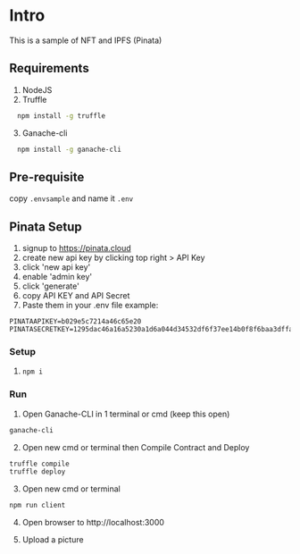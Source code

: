 # Intro
This is a sample of NFT and IPFS (Pinata)

## Requirements
1. NodeJS
2. Truffle 
```sh 
  npm install -g truffle 
```
3. Ganache-cli 
```sh 
  npm install -g ganache-cli 
```

## Pre-requisite
copy `.envsample` and name it `.env`

## Pinata Setup
1. signup to https://pinata.cloud
2. create new api key by clicking top right > API Key
3. click 'new api key'
4. enable 'admin key'
5. click 'generate'
6. copy API KEY and API Secret
7. Paste them in your .env file
example:
```env
PINATAAPIKEY=b029e5c7214a46c65e20 
PINATASECRETKEY=1295dac46a16a5230a1d6a044d34532df6f37ee14b0f8f6baa3dffa439a8a99e
```


### Setup
1. `npm i`

### Run
1. Open Ganache-CLI in 1 terminal or cmd (keep this open)
```sh
ganache-cli
```

2. Open new cmd or terminal then Compile Contract and Deploy
```sh
truffle compile
truffle deploy
```

3. Open new cmd or terminal
```sh
npm run client
``` 

4. Open browser to http://localhost:3000 

5. Upload a picture 

